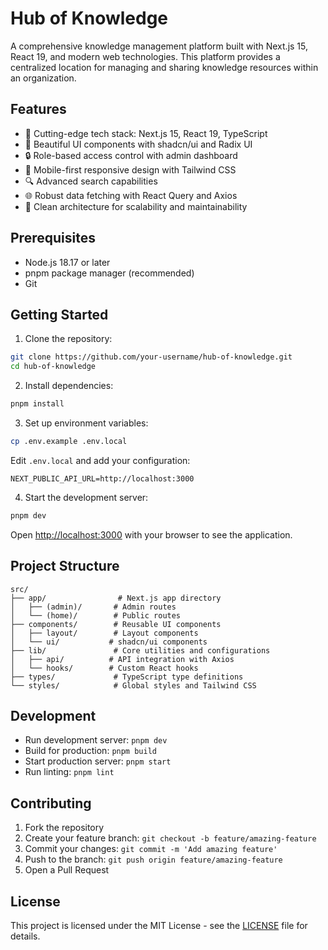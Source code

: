 # Hub of Knowledge

A comprehensive knowledge management platform built with Next.js 15, React 19, and modern web technologies. This platform provides a centralized location for managing and sharing knowledge resources within an organization.

## Features

- 🚀 Cutting-edge tech stack: Next.js 15, React 19, TypeScript
- 🎨 Beautiful UI components with shadcn/ui and Radix UI
- 🔒 Role-based access control with admin dashboard
- 📱 Mobile-first responsive design with Tailwind CSS
- 🔍 Advanced search capabilities
- 🌐 Robust data fetching with React Query and Axios
- 📝 Clean architecture for scalability and maintainability

## Prerequisites

- Node.js 18.17 or later
- pnpm package manager (recommended)
- Git

## Getting Started

1. Clone the repository:
```bash
git clone https://github.com/your-username/hub-of-knowledge.git
cd hub-of-knowledge
```

2. Install dependencies:
```bash
pnpm install
```

3. Set up environment variables:
```bash
cp .env.example .env.local
```
Edit `.env.local` and add your configuration:
```
NEXT_PUBLIC_API_URL=http://localhost:3000
```

4. Start the development server:
```bash
pnpm dev
```

Open [http://localhost:3000](http://localhost:3000) with your browser to see the application.

## Project Structure

```
src/
├── app/                # Next.js app directory
│   ├── (admin)/       # Admin routes
│   └── (home)/        # Public routes
├── components/        # Reusable UI components
│   ├── layout/        # Layout components
│   └── ui/           # shadcn/ui components
├── lib/               # Core utilities and configurations
│   ├── api/          # API integration with Axios
│   └── hooks/        # Custom React hooks
├── types/             # TypeScript type definitions
└── styles/            # Global styles and Tailwind CSS
```

## Development

- Run development server: `pnpm dev`
- Build for production: `pnpm build`
- Start production server: `pnpm start`
- Run linting: `pnpm lint`

## Contributing

1. Fork the repository
2. Create your feature branch: `git checkout -b feature/amazing-feature`
3. Commit your changes: `git commit -m 'Add amazing feature'`
4. Push to the branch: `git push origin feature/amazing-feature`
5. Open a Pull Request

## License

This project is licensed under the MIT License - see the [LICENSE](LICENSE) file for details.
